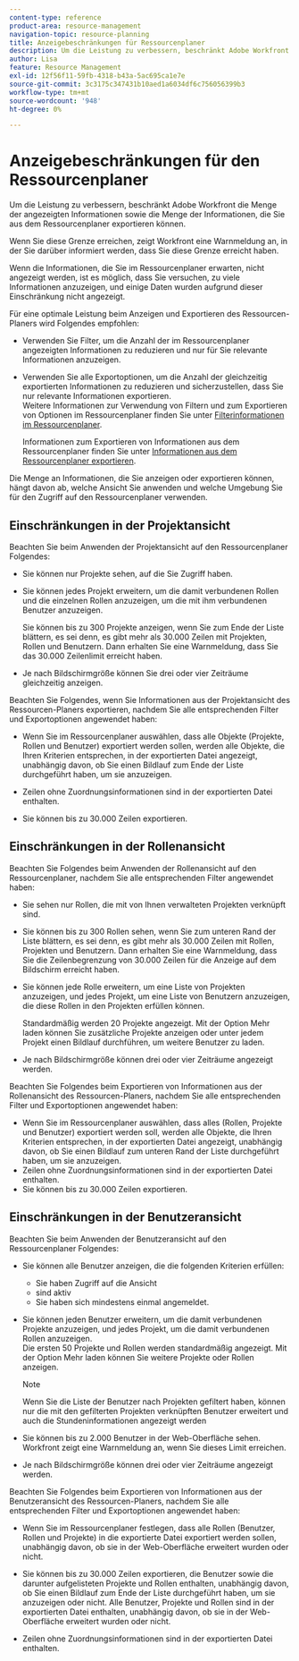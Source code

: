 ```yaml
---
content-type: reference
product-area: resource-management
navigation-topic: resource-planning
title: Anzeigebeschränkungen für Ressourcenplaner
description: Um die Leistung zu verbessern, beschränkt Adobe Workfront die Menge der angezeigten Informationen sowie die Menge der Informationen, die Sie aus dem Ressourcenplaner exportieren können.
author: Lisa
feature: Resource Management
exl-id: 12f56f11-59fb-4318-b43a-5ac695ca1e7e
source-git-commit: 3c3175c347431b10aed1a6034df6c756056399b3
workflow-type: tm+mt
source-wordcount: '948'
ht-degree: 0%

---
```


# Anzeigebeschränkungen für den Ressourcenplaner

Um die Leistung zu verbessern, beschränkt Adobe Workfront die Menge der angezeigten Informationen sowie die Menge der Informationen, die Sie aus dem Ressourcenplaner exportieren können.

Wenn Sie diese Grenze erreichen, zeigt Workfront eine Warnmeldung an, in der Sie darüber informiert werden, dass Sie diese Grenze erreicht haben.

Wenn die Informationen, die Sie im Ressourcenplaner erwarten, nicht angezeigt werden, ist es möglich, dass Sie versuchen, zu viele Informationen anzuzeigen, und einige Daten wurden aufgrund dieser Einschränkung nicht angezeigt.

Für eine optimale Leistung beim Anzeigen und Exportieren des Ressourcen-Planers wird Folgendes empfohlen:

* Verwenden Sie Filter, um die Anzahl der im Ressourcenplaner angezeigten Informationen zu reduzieren und nur für Sie relevante Informationen anzuzeigen.
* Verwenden Sie alle Exportoptionen, um die Anzahl der gleichzeitig exportierten Informationen zu reduzieren und sicherzustellen, dass Sie nur relevante Informationen exportieren.\
  Weitere Informationen zur Verwendung von Filtern und zum Exportieren von Optionen im Ressourcenplaner finden Sie unter [Filterinformationen im Ressourcenplaner](../../resource-mgmt/resource-planning/filter-resource-planner.md).

  Informationen zum Exportieren von Informationen aus dem Ressourcenplaner finden Sie unter [Informationen aus dem Ressourcenplaner exportieren](../../resource-mgmt/resource-planning/export-resource-planner.md).

Die Menge an Informationen, die Sie anzeigen oder exportieren können, hängt davon ab, welche Ansicht Sie anwenden und welche Umgebung Sie für den Zugriff auf den Ressourcenplaner verwenden.

## Einschränkungen in der Projektansicht

Beachten Sie beim Anwenden der Projektansicht auf den Ressourcenplaner Folgendes:

* Sie können nur Projekte sehen, auf die Sie Zugriff haben.
* Sie können jedes Projekt erweitern, um die damit verbundenen Rollen und die einzelnen Rollen anzuzeigen, um die mit ihm verbundenen Benutzer anzuzeigen.

  Sie können bis zu 300 Projekte anzeigen, wenn Sie zum Ende der Liste blättern, es sei denn, es gibt mehr als 30.000 Zeilen mit Projekten, Rollen und Benutzern. Dann erhalten Sie eine Warnmeldung, dass Sie das 30.000 Zeilenlimit erreicht haben.

* Je nach Bildschirmgröße können Sie drei oder vier Zeiträume gleichzeitig anzeigen.

Beachten Sie Folgendes, wenn Sie Informationen aus der Projektansicht des Ressourcen-Planers exportieren, nachdem Sie alle entsprechenden Filter und Exportoptionen angewendet haben:

* Wenn Sie im Ressourcenplaner auswählen, dass alle Objekte (Projekte, Rollen und Benutzer) exportiert werden sollen, werden alle Objekte, die Ihren Kriterien entsprechen, in der exportierten Datei angezeigt, unabhängig davon, ob Sie einen Bildlauf zum Ende der Liste durchgeführt haben, um sie anzuzeigen.
* Zeilen ohne Zuordnungsinformationen sind in der exportierten Datei enthalten.

* Sie können bis zu 30.000 Zeilen exportieren.

## Einschränkungen in der Rollenansicht

Beachten Sie Folgendes beim Anwenden der Rollenansicht auf den Ressourcenplaner, nachdem Sie alle entsprechenden Filter angewendet haben:

* Sie sehen nur Rollen, die mit von Ihnen verwalteten Projekten verknüpft sind.

* Sie können bis zu 300 Rollen sehen, wenn Sie zum unteren Rand der Liste blättern, es sei denn, es gibt mehr als 30.000 Zeilen mit Rollen, Projekten und Benutzern. Dann erhalten Sie eine Warnmeldung, dass Sie die Zeilenbegrenzung von 30.000 Zeilen für die Anzeige auf dem Bildschirm erreicht haben.
* Sie können jede Rolle erweitern, um eine Liste von Projekten anzuzeigen, und jedes Projekt, um eine Liste von Benutzern anzuzeigen, die diese Rollen in den Projekten erfüllen können.

  Standardmäßig werden 20 Projekte angezeigt. Mit der Option Mehr laden können Sie zusätzliche Projekte anzeigen oder unter jedem Projekt einen Bildlauf durchführen, um weitere Benutzer zu laden.

* Je nach Bildschirmgröße können drei oder vier Zeiträume angezeigt werden.

Beachten Sie Folgendes beim Exportieren von Informationen aus der Rollenansicht des Ressourcen-Planers, nachdem Sie alle entsprechenden Filter und Exportoptionen angewendet haben:

* Wenn Sie im Ressourcenplaner auswählen, dass alles (Rollen, Projekte und Benutzer) exportiert werden soll, werden alle Objekte, die Ihren Kriterien entsprechen, in der exportierten Datei angezeigt, unabhängig davon, ob Sie einen Bildlauf zum unteren Rand der Liste durchgeführt haben, um sie anzuzeigen.
* Zeilen ohne Zuordnungsinformationen sind in der exportierten Datei enthalten.
* Sie können bis zu 30.000 Zeilen exportieren.

## Einschränkungen in der Benutzeransicht

Beachten Sie beim Anwenden der Benutzeransicht auf den Ressourcenplaner Folgendes:

* Sie können alle Benutzer anzeigen, die die folgenden Kriterien erfüllen:

   * Sie haben Zugriff auf die Ansicht
   * sind aktiv
   * Sie haben sich mindestens einmal angemeldet.

* Sie können jeden Benutzer erweitern, um die damit verbundenen Projekte anzuzeigen, und jedes Projekt, um die damit verbundenen Rollen anzuzeigen.\
  Die ersten 50 Projekte und Rollen werden standardmäßig angezeigt. Mit der Option Mehr laden können Sie weitere Projekte oder Rollen anzeigen.

  >[!NOTE]
  >
  >Wenn Sie die Liste der Benutzer nach Projekten gefiltert haben, können nur die mit den gefilterten Projekten verknüpften Benutzer erweitert und auch die Stundeninformationen angezeigt werden

* Sie können bis zu 2.000 Benutzer in der Web-Oberfläche sehen. Workfront zeigt eine Warnmeldung an, wenn Sie dieses Limit erreichen.
* Je nach Bildschirmgröße können drei oder vier Zeiträume angezeigt werden.

Beachten Sie Folgendes beim Exportieren von Informationen aus der Benutzeransicht des Ressourcen-Planers, nachdem Sie alle entsprechenden Filter und Exportoptionen angewendet haben:

* Wenn Sie im Ressourcenplaner festlegen, dass alle Rollen (Benutzer, Rollen und Projekte) in die exportierte Datei exportiert werden sollen, unabhängig davon, ob sie in der Web-Oberfläche erweitert wurden oder nicht.

* Sie können bis zu 30.000 Zeilen exportieren, die Benutzer sowie die darunter aufgelisteten Projekte und Rollen enthalten, unabhängig davon, ob Sie einen Bildlauf zum Ende der Liste durchgeführt haben, um sie anzuzeigen oder nicht. Alle Benutzer, Projekte und Rollen sind in der exportierten Datei enthalten, unabhängig davon, ob sie in der Web-Oberfläche erweitert wurden oder nicht.
* Zeilen ohne Zuordnungsinformationen sind in der exportierten Datei enthalten.
